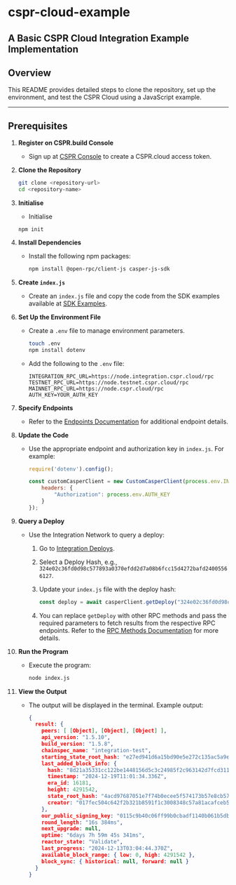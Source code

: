 # cspr-cloud-example

## A Basic CSPR Cloud Integration Example Implementation

## Overview

This README provides detailed steps to clone the repository, set up the environment, and test the CSPR Cloud using a JavaScript example.

---

## Prerequisites

1. **Register on CSPR.build Console**
    
    - Sign up at [CSPR Console](https://console.cspr.build/sign-up) to create a CSPR.cloud access token.

2. **Clone the Repository**
    
    ```bash
    git clone <repository-url>
    cd <repository-name>
    ```

3. **Initialise**
   - Initialise 
    
    `npm init`     

4. **Install Dependencies**
    
    - Install the following npm packages:
        
        ```bash
        npm install @open-rpc/client-js casper-js-sdk
        ```
        
5. **Create `index.js`**
    
    - Create an `index.js` file and copy the code from the SDK examples available at [SDK Examples](https://docs.cspr.cloud/casper-node-api/connecting-with-an-sdk#sdk-examples).
6. **Set Up the Environment File**
    
    - Create a `.env` file to manage environment parameters.
        
        ```bash
        touch .env
        npm install dotenv
        ```
        
    - Add the following to the `.env` file:
        
        ```env
        INTEGRATION_RPC_URL=https://node.integration.cspr.cloud/rpc
        TESTNET_RPC_URL=https://node.testnet.cspr.cloud/rpc
        MAINNET_RPC_URL=https://node.cspr.cloud/rpc
        AUTH_KEY=YOUR_AUTH_KEY
        ```
        
7. **Specify Endpoints**
    
    - Refer to the [Endpoints Documentation](https://docs.cspr.cloud/casper-node-api/connecting-with-an-sdk#endpoints) for additional endpoint details.
8. **Update the Code**
    
    - Use the appropriate endpoint and authorization key in `index.js`. For example:
        
        ```javascript
        require('dotenv').config();
        
        const customCasperClient = new CustomCasperClient(process.env.INTEGRATION_RPC_URL, {
            headers: {
                "Authorization": process.env.AUTH_KEY
            }
        });
        ```
        
9.  **Query a Deploy**
    
    - Use the Integration Network to query a deploy:
        1. Go to [Integration Deploys](https://integration.cspr.live/deploys).
        2. Select a Deploy Hash, e.g., `324e02c36fd0d98c577893a0370efdd2d7a08b6fcc15d4272bafd24005566127`.
        3. Update your `index.js` file with the deploy hash:
            
            ```javascript
            const deploy = await casperClient.getDeploy("324e02c36fd0d98c577893a0370efdd2d7a08b6fcc15d4272bafd24005566127");
            ```
            
        4. You can replace `getDeploy` with other RPC methods and pass the required parameters to fetch results from the respective RPC endpoints. Refer to the [RPC Methods Documentation](https://docs.cspr.cloud/) for more details.
10. **Run the Program**
    
    - Execute the program:
        
        ```bash
        node index.js
        ```
        
11. **View the Output**
    
    - The output will be displayed in the terminal. Example output:
        
        ```json
        {
          result: {
            peers: [ [Object], [Object], [Object] ],
            api_version: "1.5.10",
            build_version: "1.5.8",
            chainspec_name: "integration-test",
            starting_state_root_hash: "e27ed941d6a15bd90e5e272c135ac5a9eedb10ab266991e8ffac2890450889fb",
            last_added_block_info: {
              hash: "8d21a35331cc122be1448156d5c3c24985f2c963142d7fcd31190f7eb0d10a79",
              timestamp: "2024-12-19T11:01:34.336Z",
              era_id: 16181,
              height: 4291542,
              state_root_hash: "4acd97687051e7f74b0ecee5f574173b57e8cb57386b799c4e1fc4f883526e51",
              creator: "017fec504c642f2b321b8591f1c3008348c57a81acafceb5a392cf8416a5fb4a3c"
            },
            our_public_signing_key: "0115c9b40c06ff99b0cbadf1140b061b5dbf92103e66a6330fbcc7768f5219c1ce",
            round_length: "16s 384ms",
            next_upgrade: null,
            uptime: "6days 7h 59m 45s 341ms",
            reactor_state: "Validate",
            last_progress: "2024-12-13T03:04:44.370Z",
            available_block_range: { low: 0, high: 4291542 },
            block_sync: { historical: null, forward: null }
          }
        }
        ```